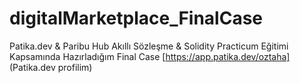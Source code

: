# digitalMarketplace_FinalCase 
Patika.dev & Paribu Hub Akıllı Sözleşme & Solidity Practicum Eğitimi Kapsamında Hazırladığım Final Case
[https://app.patika.dev/oztaha] (Patika.dev profilim)
